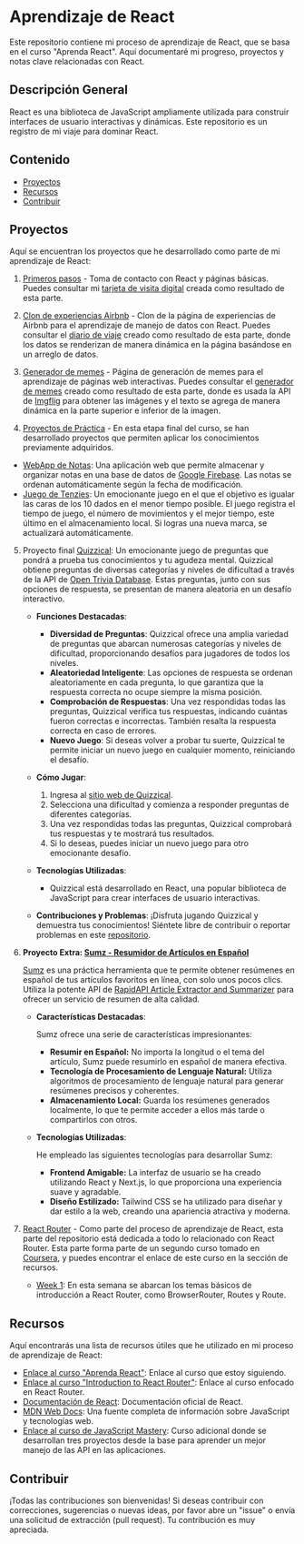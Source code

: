# Aprendizaje de React

Este repositorio contiene mi proceso de aprendizaje de React, que se basa en el curso "Aprenda React". Aquí documentaré mi progreso, proyectos y notas clave relacionadas con React.

## Descripción General

React es una biblioteca de JavaScript ampliamente utilizada para construir interfaces de usuario interactivas y dinámicas. Este repositorio es un registro de mi viaje para dominar React.

## Contenido

- [Proyectos](#proyectos)
- [Recursos](#recursos)
- [Contribuir](#contribuir)

## Proyectos

Aquí se encuentran los proyectos que he desarrollado como parte de mi aprendizaje de React:

1. [Primeros pasos](/Primera%20p%C3%A1gina%20con%20React) - Toma de contacto con React y páginas básicas. Puedes consultar mi [tarjeta de visita digital](https://tourmaline-kitsune-e36550.netlify.app/) creada como resultado de esta parte.

2. [Clon de experiencias Airbnb](/airbnb-experiences-clon) - Clon de la página de experiencias de Airbnb para el aprendizaje de manejo de datos con React. Puedes consultar el [diario de viaje](https://eloquent-bubblegum-6779f1.netlify.app/) creado como resultado de esta parte, donde los datos se renderizan de manera dinámica en la página basándose en un arreglo de datos.

3. [Generador de memes](/interactive-web-app) - Página de generación de memes para el aprendizaje de páginas web interactivas. Puedes consultar el [generador de memes](https://serene-faloodeh-a88ca1.netlify.app/) creado como resultado de esta parte, donde es usada la API de [Imgflig](https://imgflip.com/) para obtener las imágenes y el texto se agrega de manera dinámica en la parte superior e inferior de la imagen.

4. [Proyectos de Práctica](/practice-projects) - En esta etapa final del curso, se han desarrollado proyectos que permiten aplicar los conocimientos previamente adquiridos.

- [WebApp de Notas](https://incredible-syrniki-842a1c.netlify.app/): Una aplicación web que permite almacenar y organizar notas en una base de datos de [Google Firebase](https://firebase.google.com/?hl=es-419). Las notas se ordenan automáticamente según la fecha de modificación.
- [Juego de Tenzies](https://clever-chimera-f1596f.netlify.app/): Un emocionante juego en el que el objetivo es igualar las caras de los 10 dados en el menor tiempo posible. El juego registra el tiempo de juego, el número de movimientos y el mejor tiempo, este último en el almacenamiento local. Si logras una nueva marca, se actualizará automáticamente.

5. Proyecto final [Quizzical](https://jocular-faun-447039.netlify.app/): Un emocionante juego de preguntas que pondrá a prueba tus conocimientos y tu agudeza mental. Quizzical obtiene preguntas de diversas categorías y niveles de dificultad a través de la API de [Open Trivia Database](https://opentdb.com/). Estas preguntas, junto con sus opciones de respuesta, se presentan de manera aleatoria en un desafío interactivo.

   - **Funciones Destacadas**:

     - **Diversidad de Preguntas**: Quizzical ofrece una amplia variedad de preguntas que abarcan numerosas categorías y niveles de dificultad, proporcionando desafíos para jugadores de todos los niveles.
     - **Aleatoriedad Inteligente**: Las opciones de respuesta se ordenan aleatoriamente en cada pregunta, lo que garantiza que la respuesta correcta no ocupe siempre la misma posición.
     - **Comprobación de Respuestas**: Una vez respondidas todas las preguntas, Quizzical verifica tus respuestas, indicando cuántas fueron correctas e incorrectas. También resalta la respuesta correcta en caso de errores.
     - **Nuevo Juego**: Si deseas volver a probar tu suerte, Quizzical te permite iniciar un nuevo juego en cualquier momento, reiniciando el desafío.

   - **Cómo Jugar**:

     1. Ingresa al [sitio web de Quizzical](https://jocular-faun-447039.netlify.app/).
     2. Selecciona una dificultad y comienza a responder preguntas de diferentes categorías.
     3. Una vez respondidas todas las preguntas, Quizzical comprobará tus respuestas y te mostrará tus resultados.
     4. Si lo deseas, puedes iniciar un nuevo juego para otro emocionante desafío.

   - **Tecnologías Utilizadas**:

     - Quizzical está desarrollado en React, una popular biblioteca de JavaScript para crear interfaces de usuario interactivas.

   - **Contribuciones y Problemas**:
     ¡Disfruta jugando Quizzical y demuestra tus conocimientos! Siéntete libre de contribuir o reportar problemas en este [repositorio](/quizzical-game/).

6. **Proyecto Extra: [Sumz - Resumidor de Artículos en Español](https://extraordinary-sundae-3af29b.netlify.app/)**

   [Sumz](https://extraordinary-sundae-3af29b.netlify.app/) es una práctica herramienta que te permite obtener resúmenes en español de tus artículos favoritos en línea, con solo unos pocos clics. Utiliza la potente API de [RapidAPI Article Extractor and Summarizer](https://rapidapi.com/es/restyler/api/article-extractor-and-summarizer/) para ofrecer un servicio de resumen de alta calidad.

   - **Características Destacadas**:

     Sumz ofrece una serie de características impresionantes:

     - **Resumir en Español:**
       No importa la longitud o el tema del artículo, Sumz puede resumirlo en español de manera efectiva.
     - **Tecnología de Procesamiento de Lenguaje Natural:**
       Utiliza algoritmos de procesamiento de lenguaje natural para generar resúmenes precisos y coherentes.
     - **Almacenamiento Local:**
       Guarda los resúmenes generados localmente, lo que te permite acceder a ellos más tarde o compartirlos con otros.

   - **Tecnologías Utilizadas**:

     He empleado las siguientes tecnologías para desarrollar Sumz:

     - **Frontend Amigable:**
       La interfaz de usuario se ha creado utilizando React y Next.js, lo que proporciona una experiencia suave y agradable.
     - **Diseño Estilizado:**
       Tailwind CSS se ha utilizado para diseñar y dar estilo a la web, creando una apariencia atractiva y moderna.

7. [React Router](/react-router/) - Como parte del proceso de aprendizaje de React, esta parte del repositorio está dedicada a todo lo relacionado con React Router. Esta parte forma parte de un segundo curso tomado en [Coursera](https://www.coursera.org/), y puedes encontrar el enlace de este curso en la sección de recursos.

   - [Week 1](/react-router/week-1/): En esta semana se abarcan los temas básicos de introducción a React Router, como BrowserRouter, Routes y Route.


## Recursos

Aquí encontrarás una lista de recursos útiles que he utilizado en mi proceso de aprendizaje de React:

- [Enlace al curso "Aprenda React"](https://www.coursera.org/learn/learn-react): Enlace al curso que estoy siguiendo.
- [Enlace al curso "Introduction to React Router"](https://www.coursera.org/learn/learn-react-router-6): Enlace al curso enfocado en React Router.
- [Documentación de React](https://reactjs.org/docs/getting-started.html): Documentación oficial de React.
- [MDN Web Docs](https://developer.mozilla.org/es/docs/Web/JavaScript): Una fuente completa de información sobre JavaScript y tecnologías web.
- [Enlace al curso de JavaScript Mastery](https://www.youtube.com/watch?v=A6g8xc0MoiY): Curso adicional donde se desarrollan tres proyectos desde la base para aprender un mejor manejo de las API en las aplicaciones.

## Contribuir

¡Todas las contribuciones son bienvenidas! Si deseas contribuir con correcciones, sugerencias o nuevas ideas, por favor abre un "issue" o envía una solicitud de extracción (pull request). Tu contribución es muy apreciada.
